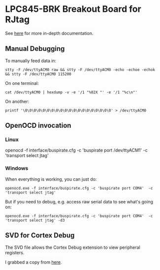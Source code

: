 # LPC845-BRK Breakout Board for RJtag

See [here](../../docs/lpc845-brk.md) for more in-depth documentation.

## Manual Debugging

To manually feed data in: 

```
stty -F /dev/ttyACM0 raw && stty -F /dev/ttyACM0 -echo -echoe -echok && stty -F /dev/ttyACM0 115200
```

On one terminal:
```
cat /dev/ttyACM0 | hexdump -v -e '/1 "%02X "' -e '/1 "%c\n"'
```

On another:
```
printf '\0\0\0\0\0\0\0\0\0\0\0\0\0\0\0\0\0\0\0\0' > /dev/ttyACM0
```

## OpenOCD invocation

### Linux

openocd -f interface/buspirate.cfg -c 'buspirate port /dev/ttyACM1'  -c 'transport select jtag'

### Windows

When everything is working, you can just do:

```
openocd.exe -f interface/buspirate.cfg -c 'buspirate port COM4'  -c 'transport select jtag'
```

But if you need to debug, e.g. access raw serial data to see what's going on:

```
openocd.exe -f interface/buspirate.cfg -c 'buspirate port COM4'  -c 'transport select jtag' -d3
```

## SVD for Cortex Debug

The SVD file allows the Cortex Debug extension to view peripheral registers.

I grabbed a copy from [here](https://github.com/lpc-rs/lpc-pac/blob/master/lpc845/lpc845.svd).
